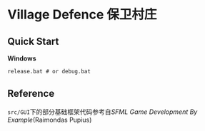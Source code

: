 # Village Defence 保卫村庄

## Quick Start

**Windows**

```cmd
release.bat # or debug.bat
```

## Reference

`src/GUI`下的部分基础框架代码参考自*SFML Game Development By Example*(Raimondas Pupius)